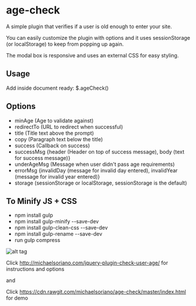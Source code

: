 # age-check

A simple plugin that verifies if a user is old enough to enter your site.

You can easily customize the plugin with options and it uses sessionStorage
(or localStorage) to keep from popping up again.

The modal box is responsive and uses an external CSS for easy styling.

## Usage

Add inside document ready: $.ageCheck()

## Options

- minAge (Age to validate against)
- redirectTo (URL to redirect when successful)
- title (Title text above the prompt)
- copy (Paragraph text below the title)
- success (Callback on success)
- successMsg {header (Header on top of success message), body (text for success message)}
- underAgeMsg (Message when user didn't pass age requirements)
- errorMsg {invalidDay (message for invalid day entered), invalidYear (message for invalid year entered)}
- storage (sessionStorage or localStorage, sessionStorage is the default)

## To Minify JS + CSS

- npm install gulp
- npm install gulp-minify --save-dev
- npm install gulp-clean-css --save-dev
- npm install gulp-rename --save-dev
- run gulp compress

![alt tag](http://cdn.fearlessflyer.com/wp-content/uploads/2015/03/age-check-demo.gif)

Click http://michaelsoriano.com/jquery-plugin-check-user-age/ for instructions and options

and

Click https://cdn.rawgit.com/michaelsoriano/age-check/master/index.html for demo

